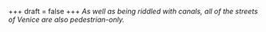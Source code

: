 
+++
draft = false
+++
_As well as being riddled with canals, all of the streets of Venice are also pedestrian-only._
